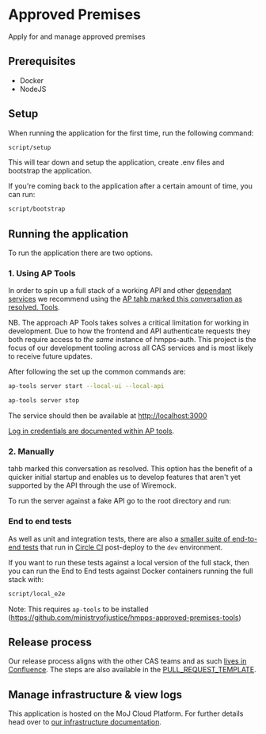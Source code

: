 # Approved Premises

Apply for and manage approved premises

## Prerequisites

- Docker
- NodeJS

## Setup

When running the application for the first time, run the following command:

```bash
script/setup
```

This will tear down and setup the application, create .env files and bootstrap the application.

If you're coming back to the application after a certain amount of time, you can run:

```bash
script/bootstrap
```

## Running the application

To run the application there are two options.

### 1. Using AP Tools

In order to spin up a full stack of a working API and other [dependant
services](./docker-compose.yml) we recommend using the [AP
tahb marked this conversation as resolved.
Tools](https://github.com/ministryofjustice/hmpps-approved-premises-tools).

NB. The approach AP Tools takes solves a critical limitation for working in
development. Due to how the frontend and API authenticate requests they both
require access to _the same_ instance of hmpps-auth. This project is the focus
of our development tooling across all CAS services and is most likely to receive
future updates.

After following the set up the common commands are:

```bash
ap-tools server start --local-ui --local-api
```

```bash
ap-tools server stop
```

The service should then be available at <http://localhost:3000>

[Log in credentials are documented within AP
tools](https://github.com/ministryofjustice/hmpps-approved-premises-tools#start-server).

### 2. Manually

tahb marked this conversation as resolved.
This option has the benefit of a quicker initial startup and enables us to
develop features that aren't yet supported by the API through the use of
Wiremock.

To run the server against a fake API go to the root directory and run:

### End to end tests

As well as unit and integration tests, there are also a [smaller suite of
end-to-end tests](https://github.com/ministryofjustice/hmpps-approved-premises-ui/tree/main/e2e/tests)
that run in [Circle CI](https://circleci.com/) post-deploy to the `dev`
environment.

If you want to run these tests against a local version of the full stack, then
you can run the End to End tests against Docker containers running the full stack with:

```bash
script/local_e2e
```

Note: This requires `ap-tools` to be installed (<https://github.com/ministryofjustice/hmpps-approved-premises-tools>)

## Release process

Our release process aligns with the other CAS teams and as such [lives in
Confluence](https://dsdmoj.atlassian.net/wiki/spaces/AP/pages/4247847062/Release+process).
The steps are also available in the
[PULL_REQUEST_TEMPLATE](/.github/PULL_REQUEST_TEMPLATE.md#release-checklist).

## Manage infrastructure & view logs

This application is hosted on the MoJ Cloud Platform. For further details
head over to [our infrastructure documentation](/doc/how-to/manage-infrastructure.md).
